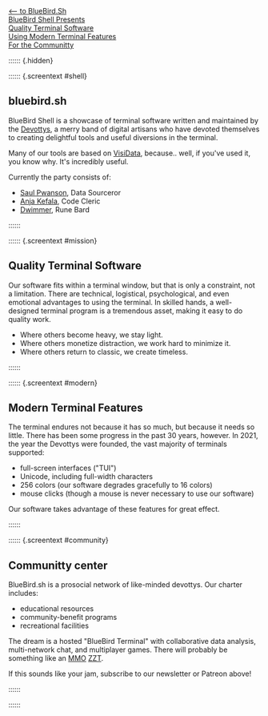 <div id="projects">

<a href="/">
<div id="m1" class="project" onclick="document.getElementById('screen').innerHTML='';">
<div class="label">
&lt;&ndash; to BlueBird.Sh
</div>
</div>
</a>

<a href="#">
<div id="m1" class="project" onclick="document.getElementById('screen').innerHTML=document.getElementById('shell').outerHTML;">
<div class="label">
BlueBird Shell
Presents
</div>
</div>
</a>

<a href="#">
<div id="m2" class="project" onclick="document.getElementById('screen').innerHTML=document.getElementById('mission').outerHTML;">
<div class="label">
Quality Terminal Software
</div>
</div>
</a>

<a href="#">
<div id="m3" class="project" onclick="getElementById('screen').innerHTML=document.getElementById('modern').outerHTML;">
<div class="label">
Using Modern Terminal Features
</div>
</div>
</a>


<a href="#">
<div id="m5" class="project" onclick="document.getElementById('screen').innerHTML=document.getElementById('community').outerHTML;">
<div class="label">
For the Communitty
</div>
</div>
</a>

</div>

:::::: {.hidden}

:::::: {.screentext #shell}

## bluebird.sh

BlueBird Shell is a showcase of terminal software written and maintained by the [Devottys](https://github.com/devottys), a merry band of digital artisans who have devoted themselves to creating delightful tools and useful diversions in the terminal.

Many of our tools are based on [VisiData](https://visidata.org), because.. well, if you've used it, you know why.  It's incredibly useful.

Currently the party consists of:

- [Saul Pwanson](https://saul.pw), Data Sourceror
- [Anja Kefala](https://anja.kefala.info), Code Cleric
- [Dwimmer](https://www.instagram.com/dwimmer.tm/), Rune Bard

::::::

:::::: {.screentext #mission}

## Quality Terminal Software

Our software fits within a terminal window, but that is only a constraint, not a limitation.
There are technical, logistical, psychological, and even emotional advantages to using the terminal.
In skilled hands, a well-designed terminal program is a tremendous asset, making it easy to do quality work.

- Where others become heavy, we stay light.
- Where others monetize distraction, we work hard to minimize it.
- Where others return to classic, we create timeless.

::::::

:::::: {.screentext #modern}

## Modern Terminal Features

The terminal endures not because it has so much, but because it needs so little.
There has been some progress in the past 30 years, however.  In 2021, the year the Devottys were founded, the vast majority of terminals supported:

- full-screen interfaces ("TUI")
- Unicode, including full-width characters
- 256 colors (our software degrades gracefully to 16 colors)
- mouse clicks (though a mouse is never necessary to use our software)

Our software takes advantage of these features for great effect.

::::::

:::::: {.screentext #community}

## Communitty center

BlueBird.sh is a prosocial network of like-minded devottys.  Our charter includes:

  - educational resources
  - community-benefit programs
  - recreational facilities

The dream is a hosted "BlueBird Terminal" with collaborative data analysis, multi-network chat, and multiplayer games.
There will probably be something like an [MMO](https://en.wikipedia.org/wiki/Massively_multiplayer_online_game) [ZZT](https://en.wikipedia.org/wiki/ZZT).

If this sounds like your jam, subscribe to our newsletter or Patreon above!

::::::

::::::
